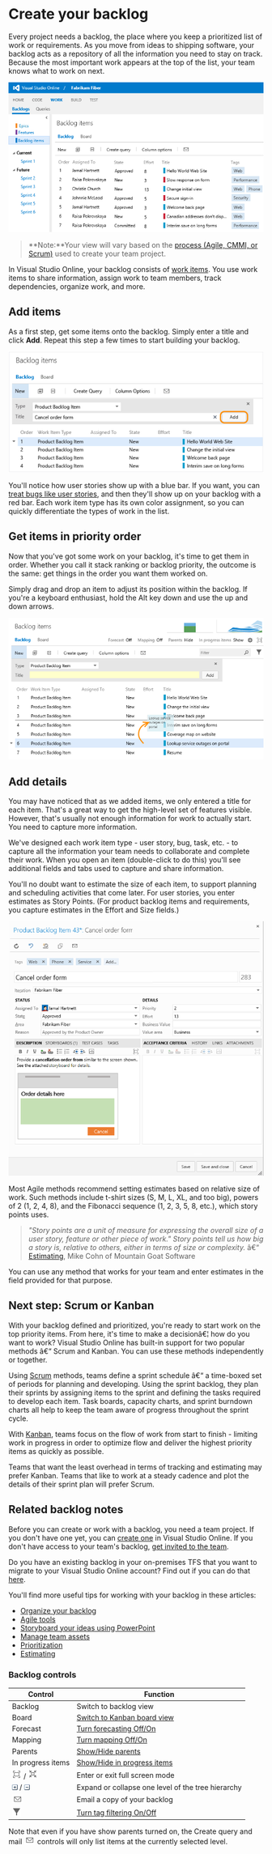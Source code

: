 <properties
	pageTitle="Create your backlog"
  description="Create your backlog"
  services="visual-studio-online"
  documentationCenter = ""
  authors="terryaustin"
  manager="terryaustin"
  editor="terryaustin" /> 

# Create your backlog


Every project needs a backlog, the place where you keep a prioritized list of work or requirements. 
As you move from ideas to shipping software, your backlog acts as a repository of all the information 
you need to stay on track. Because the most important work appears at the top of the list, 
your team knows what to work on next.



![Backlog showing user stories and bugs based on Agile project template](./media/create-your-backlog-vs/vso-create-your-backlog-intro.png)



> **Note:**Your view will vary based on the [process (Agile, CMMI, or Scrum)](https://msdn.microsoft.com/library/vs/alm/work/guidance/choose-process) used to create your team project.



In Visual Studio Online, your backlog consists of [work items](https://msdn.microsoft.com/Library/vs/alm/work/backlogs/add-work-items). 
You use work items to share information, assign work to team members, 
track dependencies, organize work, and more.


## Add items


As a first step, get some items onto the backlog. Simply enter a title and click **Add**. Repeat this step a few times to start building your backlog.



![Backlog view with quick add panel](./media/create-your-backlog-vs/ALM_CYB_AgileBacklog.png)



You'll notice how user stories show up with a blue bar. 
If you want, you can [treat bugs like user stories](https://msdn.microsoft.com/library/vs/alm/work/customize/show-bugs-on-backlog), 
and then they'll show up on your backlog with a red bar. 
Each work item type has its own color assignment, so you can quickly differentiate the types of work in the list.


## Get items in priority order


Now that you've got some work on your backlog, 
it's time to get them in order. 
Whether you call it stack ranking or backlog priority, 
the outcome is the same: get things in the order you want them worked on.



Simply drag and drop an item to adjust its position within the backlog. 
If you're a keyboard enthusiast, hold the Alt key down and use the up and down arrows.



![An item moving up in the backlog](./media/create-your-backlog-vs/vso-create-your-backlog-reorder-items.png)


## Add details


You may have noticed that as we added items, we only entered a title for each item. 
That's a great way to get the high-level set of features visible. 
However, that's usually not enough information for work to actually start. 
You need to capture more information.



We've designed each work item type - user story, bug, task, etc. - to capture all the 
information your team needs to collaborate and complete their work. 
When you open an item (double-click to do this) you'll see additional 
fields and tabs used to capture and share information.



You'll no doubt want to estimate the size of each item, to support planning and scheduling 
activities that come later. For user stories, you enter estimates as Story Points. 
(For product backlog items and requirements, you capture estimates in the Effort and Size fields.)



![Sample user story work item form](./media/create-your-backlog-vs/vso-product-backlog-work-item-form.png)



Most Agile methods recommend setting estimates based on relative size of work. 
Such methods include t-shirt sizes (S, M, L, XL, and too big), 
powers of 2 (1, 2, 4, 8), and the Fibonacci sequence (1, 2, 3, 5, 8, etc.), which story points uses.



> *"Story points are a unit of measure for expressing the overall size of a user story,  feature or other piece of work." Story points tell us how big a story is,  relative to others, either in terms of size or complexity.* â€“ [Estimating](https://msdn.microsoft.com/library/hh765979.aspx), Mike Cohn of Mountain Goat Software



You can use any method that works for your team and enter estimates in the field provided for that purpose.


## Next step: Scrum or Kanban


With your backlog defined and prioritized, you're ready to start work on the top priority items. 
From here, it's time to make a decisionâ€¦ how do you want to work? 
Visual Studio Online has built-in support for two popular methods â€“ Scrum and Kanban. 
You can use these methods independently or together.



Using [Scrum](https://www.visualstudio.com/get-started/work/work-in-sprints-vs) methods, teams define a sprint schedule â€“ a time-boxed set of periods for planning and developing. 
Using the sprint backlog, they plan their sprints by assigning items to the sprint and defining the tasks 
required to develop each item. Task boards, capacity charts, and sprint burndown charts all help to 
keep the team aware of progress throughout the sprint cycle.



With [Kanban](https://www.visualstudio.com/get-started/work/work-from-the-kanban-board-vs), teams focus on the flow of work from start to finish - limiting work in progress 
in order to optimize flow and deliver the highest priority items as quickly as possible.



Teams that want the least overhead in terms of tracking and estimating may prefer Kanban. 
Teams that like to work at a steady cadence and plot the details of their sprint plan will prefer Scrum.


## Related backlog notes


Before you can create or work with a backlog, you need a team project. 
If you don't have one yet, you can [create one](https://www.visualstudio.com/get-started/setup/connect-to-visual-studio-online) 
in Visual Studio Online. 
If you don't have access to your team's backlog, [get invited to the team](https://www.visualstudio.com/get-started/setup/add-team-members-vs).



Do you have an existing backlog in your on-premises TFS that you want to 
migrate to your Visual Studio Online account? Find out if you can do that 
[here](https://www.visualstudio.com/get-started/setup/migrate-team-projects-vs).



You'll find more useful tips for working with your backlog in these articles:


- [Organize your backlog](https://msdn.microsoft.com/Library/vs/alm/work/backlogs/organize-backlog)
- [Agile tools](https://msdn.microsoft.com/Library/vs/alm/Work/overview)
- [Storyboard your ideas using PowerPoint](https://msdn.microsoft.com/Library/vs/alm/work/office/storyboard-your-ideas-using-powerpoint)
- [Manage team assets](https://msdn.microsoft.com/Library/vs/alm/work/scale/manage-team-assets)
- [Prioritization](https://msdn.microsoft.com/library/hh765981.aspx)
- [Estimating](https://msdn.microsoft.com/library/hh765979.aspx)

### Backlog controls


| Control | Function |
| --- | --- |
| Backlog | Switch to backlog view |
| Board | [Switch to Kanban board view](https://www.visualstudio.com/get-started/work/work-from-the-kanban-board-vs) |
| Forecast | [Turn forecasting Off/On](https://msdn.microsoft.com/Library/vs/alm/Work/scrum/velocity-and-forecasting) |
| Mapping | [Turn mapping Off/On](https://msdn.microsoft.com/Library/vs/alm/Work/backlogs/organize-backlog) |
| Parents | [Show/Hide parents](https://msdn.microsoft.com/Library/vs/alm/Work/backlogs/organize-backlog) |
| In progress items | [Show/Hide in progress items](https://msdn.microsoft.com/Library/vs/alm/Work/scrum/velocity-and-forecasting) |
| ![full screen icon](./media/create-your-backlog-vs/fullscreen_icon.png) / ![exit full screen icon](./media/create-your-backlog-vs/exitfullscreen_icon.png) | Enter or exit full screen mode |
| ![expand icon](./media/create-your-backlog-vs/expand_icon.png) / ![collapse icon](./media/create-your-backlog-vs/collapse_icon.png) | Expand or collapse one level of the tree hierarchy |
| ![mail icon](./media/create-your-backlog-vs/mail_icon.png) | Email a copy of your backlog |
| ![Filter](./media/create-your-backlog-vs/tag_filter_icon.png) | [Turn tag filtering On/Off ](https://msdn.microsoft.com/Library/vs/alm/Work/track/add-tags-to-work-items#Filteralistofworkitems) |



Note that even if you have show parents turned on, the Create query and mail ![mail icon](./media/create-your-backlog-vs/mail_icon.png) controls will only list items at the currently selected level.


